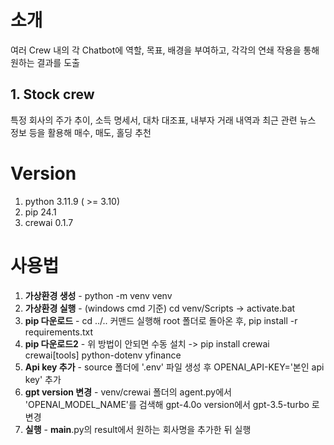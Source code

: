 # 소개
여러 Crew 내의 각 Chatbot에 역할, 목표, 배경을 부여하고,
각각의 연쇄 작용을 통해 원하는 결과를 도출

## 1. Stock crew
특정 회사의 주가 추이, 소득 명세서, 대차 대조표, 내부자 거래 내역과
최근 관련 뉴스 정보 등을 활용해 매수, 매도, 홀딩 추천

# Version
1. python 3.11.9 ( >= 3.10)
2. pip 24.1
3. crewai 0.1.7

# 사용법
1. **가상환경 생성** - python -m venv venv 
2. **가상환경 실행** - (windows cmd 기준) cd venv/Scripts -> activate.bat
3. **pip 다운로드** - cd ../.. 커맨드 실행해 root 폴더로 돌아온 후, pip install -r requirements.txt
4. **pip 다운로드2** - 위 방법이 안되면 수동 설치 -> pip install crewai crewai[tools] python-dotenv yfinance
5. **Api key 추가** - source 폴더에 '.env' 파일 생성 후 OPENAI_API-KEY='본인 api key' 추가
6. **gpt version 변경** - venv/crewai 폴더의 agent.py에서 'OPENAI_MODEL_NAME'를 검색해 gpt-4.0o version에서 gpt-3.5-turbo 로 변경
7. **실행** - __main__.py의 result에서 원하는 회사명을 추가한 뒤 실행
